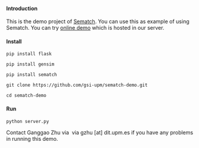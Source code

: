 #### Introduction

This is the demo project of [Sematch](https://github.com/gsi-upm/sematch). You can use this as example of using Sematch. You can try [online demo](http://sematch.cluster.gsi.dit.upm.es/) which is hosted in our server.

#### Install

```
pip install flask

pip install gensim

pip install sematch

git clone https://github.com/gsi-upm/sematch-demo.git

cd sematch-demo
```

#### Run

```
python server.py
```

Contact Ganggao Zhu via  via gzhu [at] dit.upm.es if you have any problems in running this demo. 
